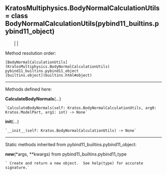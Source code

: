   
**KratosMultiphysics.BodyNormalCalculationUtils** = class
BodyNormalCalculationUtils(pybind11_builtins.pybind11_object)  
---  
`    `|   |

Method resolution order:

    [BodyNormalCalculationUtils](KratosMultiphysics.BodyNormalCalculationUtils)
    pybind11_builtins.pybind11_object
    [builtins.object](builtins.html#object)

* * *

Methods defined here:  

**CalculateBodyNormals**(...)

    `CalculateBodyNormals(self: Kratos.BodyNormalCalculationUtils, arg0: Kratos.ModelPart, arg1: int) -> None`

**__init__**(...)

    `__init__(self: Kratos.BodyNormalCalculationUtils) -> None`

* * *

Static methods inherited from pybind11_builtins.pybind11_object:  

**__new__**(*args, **kwargs) from pybind11_builtins.pybind11_type

    ` Create and return a new object.  See help(type) for accurate signature.`

